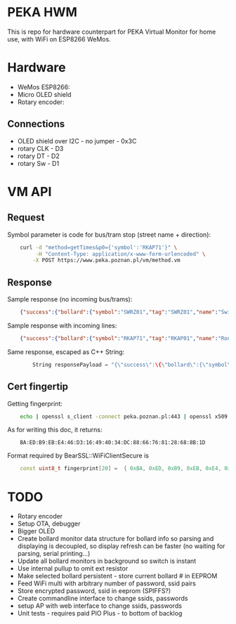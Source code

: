 # PEKA HWM

This is repo for hardware counterpart for PEKA Virtual Monitor for home use, with WiFi on ESP8266 WeMos.

# Hardware

- WeMos ESP8266:
- Micro OLED shield
- Rotary encoder:
## Connections
- OLED shield over I2C - no jumper - 0x3C
- rotary CLK - D3
- rotary DT - D2
- rotary Sw - D1


# VM API 

## Request
Symbol parameter is code for bus/tram stop (street name + direction):
```bash
    curl -d "method=getTimes&p0={'symbol':'RKAP71'}" \
         -H "Content-Type: application/x-www-form-urlencoded" \
        -X POST https://www.peka.poznan.pl/vm/method.vm
```
## Response
Sample response (no incoming bus/trams):
```json
    {"success":{"bollard":{"symbol":"SWRZ01","tag":"SWRZ01","name":"Świerzawska","mainBollard":false},"times":[]}}
```

Sample response with incoming lines:
```json
    {"success":{"bollard":{"symbol":"RKAP71","tag":"RKAP01","name":"Rondo Kaponiera","mainBollard":false},"times":[{"realTime":false,"minutes":13,"direction":"Rondo Kaponiera","onStopPoint":false,"departure":"2019-03-12T00:21:00.000Z","line":"249"},{"realTime":true,"minutes":16,"direction":"Rondo Kaponiera","onStopPoint":false,"departure":"2019-03-12T00:24:00.000Z","line":"232"},{"realTime":true,"minutes":17,"direction":"Rondo Kaponiera","onStopPoint":false,"departure":"2019-03-12T00:25:00.000Z","line":"238"},{"realTime":false,"minutes":22,"direction":"Szwajcarska Szpital","onStopPoint":false,"departure":"2019-03-12T00:30:00.000Z","line":"232"},{"realTime":false,"minutes":22,"direction":"Szwajcarska Szpital","onStopPoint":false,"departure":"2019-03-12T00:30:00.000Z","line":"238"},{"realTime":false,"minutes":22,"direction":"Dębiec","onStopPoint":false,"departure":"2019-03-12T00:30:00.000Z","line":"249"}]}}
```

Same response, escaped as C++ String:
```c++
        String responsePayload = "{\"success\":\{\"bollard\":{\"symbol\":\"RKAP71\",\"tag\":\"RKAP01\",\"name\":\"Rondo Kaponiera\",\"mainBollard\":false},\"times\":[{\"realTime\":false,\"minutes\":13,\"direction\":\"Rondo Kaponiera\",\"onStopPoint\":false,\"departure\":\"2019-03-12T00:21:00.000Z\",\"line\":\"249\"},{\"realTime\":true,\"minutes\":16,\"direction\":\"Rondo Kaponiera\",\"onStopPoint\":false,\"departure\":\"2019-03-12T00:24:00.000Z\",\"line\":\"232\"},{\"realTime\":true,\"minutes\":17,\"direction\":\"Rondo Kaponiera\",\"onStopPoint\":false,\"departure\":\"2019-03-12T00:25:00.000Z\",\"line\":\"238\"},{\"realTime\":false,\"minutes\":22,\"direction\":\"Szwajcarska Szpital\",\"onStopPoint\":false,\"departure\":\"2019-03-12T00:30:00.000Z\",\"line\":\"232\"},{\"realTime\":false,\"minutes\":22,\"direction\":\"Szwajcarska Szpital\",\"onStopPoint\":false,\"departure\":\"2019-03-12T00:30:00.000Z\",\"line\":\"238\"},{\"realTime\":false,\"minutes\":22,\"direction\":\"Dębiec\",\"onStopPoint\":false,\"departure\":\"2019-03-12T00:30:00.000Z\",\"line\":\"249\"}]}}";
```

## Cert fingertip
Getting fingerprint:
```bash
    echo | openssl s_client -connect peka.poznan.pl:443 | openssl x509 -fingerprint -noout
```
As for writing this doc, it returns:
```  
    BA:ED:B9:EB:E4:46:D3:16:49:40:34:DC:88:66:76:81:28:68:8B:1D
```
Format required by BearSSL::WiFiClientSecure is
```c++
    const uint8_t fingerprint[20] =  { 0xBA, 0xED, 0xB9, 0xEB, 0xE4, 0x46, 0xD3, 0x16, 0x49, 0x40, 0x34, 0xDC, 0x88, 0x66, 0x76, 0x81, 0x28, 0x68, 0x8B, 0x1D };
```

# TODO
- Rotary encoder
- Setup OTA, debugger
- Bigger OLED
- Create bollard monitor data structure for bollard info so parsing and displaying is decoupled, so display refresh can be faster (no waiting for parsing, serial printing...)
- Update all bollard monitors in background so switch is instant
- Use internal pullup to omit ext resistor
- Make selected bollard persistent - store current bollard # in EEPROM
- Feed WiFi multi with arbitrary number of password, ssid pairs
- Store encrypted password, ssid in eeprom (SPIFFS?)
- Create commandline interface to change ssids, passwords
- setup AP with web interface to change ssids, passwords
- Unit tests - requires paid PIO Plus - to bottom of backlog